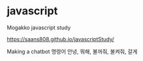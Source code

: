 # javascript
Mogakko javascript study

https://saans808.github.io/javascriptStudy/

Making a chatbot 명령어
안녕, 뭐해, 불꺼줘, 불켜줘, 갈게
